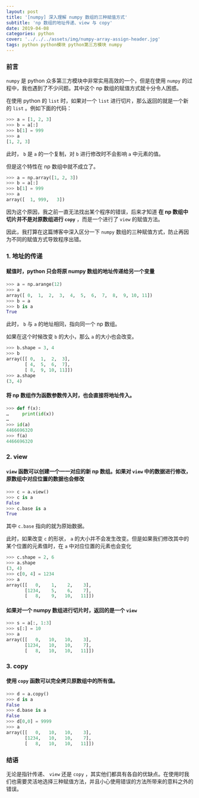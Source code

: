 ```yaml
---
layout: post
title: '[numpy] 深入理解 numpy 数组的三种赋值方式'
subtitle: 'np 数组的地址传递、view 与 copy'
date: 2019-04-08
categories: python
cover: '../../../assets/img/numpy-array-assign-header.jpg'
tags: python python模块 python第三方模块 numpy
---
```


### 前言

`numpy` 是 python 众多第三方模块中非常实用高效的一个，但是在使用 `numpy` 的过程中，我也遇到了不少问题。其中这个 np 数组的赋值方式就十分令人困惑。

在使用 python 的 `list` 时，如果对一个 `list` 进行切片，那么返回的就是一个新的 `list` 。例如下面的代码：

```python
>>> a = [1, 2, 3]
>>> b = a[:]
>>> b[1] = 999
>>> a
[1, 2, 3]
```

此时， `b` 是 `a` 的一个复制，对 `b` 进行修改时不会影响 `a` 中元素的值。

但是这个特性在 np 数组中就不成立了。

```python
>>> a = np.array([1, 2, 3])
>>> b = a[:]
>>> b[1] = 999
>>> a
array([  1, 999,   3])
```

因为这个原因，我之前一直无法找出某个程序的错误，后来才知道 **在 np 数组中切片并不是对原数组进行 `copy`** ，而是一个进行了 `view` 的赋值方法。

因此，我打算在这篇博客中深入区分一下 `numpy` 数组的三种赋值方式，防止再因为不同的赋值方式导致程序出错。

### 1. 地址的传递

#### 赋值时，python 只会将原 numpy 数组的**地址**传递给另一个变量

```python
>>> a = np.arange(12)
>>> a
array([ 0,  1,  2,  3,  4,  5,  6,  7,  8,  9, 10, 11])
>>> b = a
>>> b is a
True
```

此时， `b` 与 `a` 的地址相同，指向同一个 np 数组。

如果在这个时候改变 `b` 的大小，那么 `a` 的大小也会改变。

```python
>>> b.shape = 3, 4
>>> b
array([[ 0,  1,  2,  3],
       [ 4,  5,  6,  7],
       [ 8,  9, 10, 11]])
>>> a.shape
(3, 4)
```

#### 将 np 数组作为函数参数传入时，也会直接将地址传入。

```python
>>> def f(x):
…     print(id(x))
…
>>> id(a)
4466696320
>>> f(a)
4466696320
```

### 2. view

#### `view` 函数可以创建一个一一对应的新 np 数组。如果对 `view` 中的数据进行修改，原数组中对应位置的数据也会修改

```python
>>> c = a.view()
>>> c is a
False
>>> c.base is a
True
```

其中 `c.base` 指向的就为原始数据。

此时，如果改变 `c` 的形状， `a` 的大小并不会发生改变。但是如果我们修改其中的某个位置的元素值时，在 `a` 中对应位置的元素也会变化

```python
>>> c.shape = 2, 6
>>> a.shape
(3, 4)
>>> c[0, 4] = 1234
>>> a
array([[   0,    1,    2,    3],
       [1234,    5,    6,    7],
       [   8,    9,   10,   11]])
```

#### 如果对一个 numpy 数组进行切片时，返回的是一个 `view`

```python
>>> s = a[:, 1:3]
>>> s[:] = 10
>>> a
array([[   0,   10,   10,    3],
       [1234,   10,   10,    7],
       [   8,   10,   10,   11]])
```

### 3. copy

#### 使用 `copy` 函数可以完全拷贝原数组中的所有值。

```python
>>> d = a.copy()
>>> d is a
False
>>> d.base is a
False
>>> d[0,0] = 9999
>>> a
array([[   0,   10,   10,    3],
       [1234,   10,   10,    7],
       [   8,   10,   10,   11]])
```

### 结语

无论是指针传递、 `view` 还是 `copy` ，其实他们都具有各自的优缺点。在使用时我们也需要灵活地选择三种赋值方法，并且小心使用错误的方法所带来的意料之外的错误。
